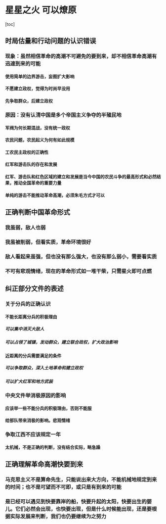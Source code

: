 # 星星之火 可以燎原

[toc]

## 时局估量和行动问题的认识错误

### 现象：虽然相信革命的高潮不可避免的要到来，却不相信革命高潮有迅速到来的可能

#### 使用简单的边界游击，妄图扩大影响

#### 不愿建立政权，觉得为时尚早没用

#### 先争取群众，后建立政权

### 原因：没有认清中国是多个帝国主义争夺的半殖民地

#### 军阀为何长期混战，没有统一政权

#### 农民问题，农民起义为何有如此规模

#### 工农民主政权的正确性

#### 红军和游击队的存在和发展

#### 红军、游击队和红色区域的建立和发展是当今中国的农民斗争的最高形式和必然结果，推动全国革命的重要力量

#### 单纯的游击不能推动革命高潮，必须朱毛方式才可以

## 正确判断中国革命形式

### 我虽弱，敌人也弱

### 我虽被削弱，但看实质，革命环境很好

### 敌人看起来虽强，但也没有那么强大，也没有那么弱小，需要看实质

### 不可有悲观情绪，现在的革命形式如一堆干柴，只需星火即可点燃

## 纠正部分文件的表述

### 关于分兵的正确认识

#### 不能长距离分兵的积极理由

##### 可以集中消灭大敌人

##### 可以占领了城镇，发动群众，建立联合政权，扩大政治影响

#### 近距离的分兵需要满足的条件

##### 可以争取群众，深入土地革命和建立政权

##### 可以扩大红军和地方武装

### 中央文件举消极原因的影响

#### 应该举一些不能分兵的积极理由，否则不能服

#### 给部队带来消极的影响。悲观情绪

### 争取江西不应该规定一年

#### 太机械，不是正确的判断，没有结合实际，略急躁

## 正确理解革命高潮快要到来

### 马克思主义不是算命先生，只能说出来大方向，不能机械地规定到来的时间；也不是可望而不可即，或只是有到来的可能

### 是已经可以遇见到快要靠岸的船，快要升起的太阳，快要出生的婴儿。它们必然会出现，也快要出现，但是什么时候能出现，还是要根据实际发展来判断，我们也仍要继续为之努力